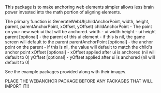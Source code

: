 This package is to make anchoring web elements simpler allows less brain power invested into the math portion of aligning elements.

The primary function is GenerateWebUI(childAnchorPoint, width, height, parent, parentAnchorPoint, xOffset, yOffset)
childAnchorPoint - The point on your new web ui that will be anchored.
width - ui width
height - ui height
parent [optional] - the parent of this ui element - if this is nil, the game screen will default to the parent
parentAnchorPoint [optional] - the anchor point on the parent - if this is nil, the value will default to match the child's anchor point
xOffset [optional] - xOffset applied after ui is anchored (nil will default to 0)
yOffset [optional] - yOffset applied after ui is anchored (nil will default to 0)

See the example packages provided along with their images.

PLACE THE WEBANCHOR PACKAGE BEFORE ANY PACKAGES THAT WILL IMPORT IT!!